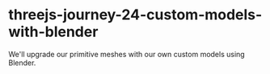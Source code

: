 # threejs-journey-24-custom-models-with-blender
We'll upgrade our primitive meshes with our own custom models using Blender. 
